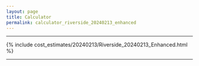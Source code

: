 ```yaml
---
layout: page
title: Calculator
permalink: calculator_riverside_20240213_enhanced
---
```


___

{% include cost_estimates/20240213/Riverside_20240213_Enhanced.html %}

___

